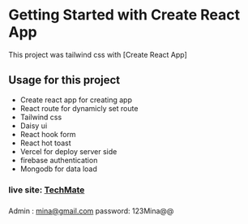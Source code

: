 # Getting Started with Create React App

This project was tailwind css with [Create React App]

## Usage for this project

* Create react app for creating app
* React route for dynamicly set route
* Tailwind css 
* Daisy ui
* React hook form
* React hot toast
* Vercel for deploy server side
* firebase authentication
* Mongodb for data load


### live site: <a href="https://soft-haupia-accf8f.netlify.app/"> TechMate</a> 

###
Admin : mina@gmail.com
password: 123Mina@@
